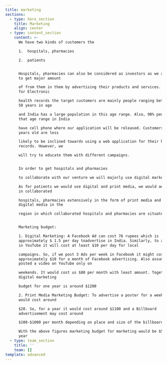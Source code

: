 ```yaml
---
title: marketing
sections:
  - type: hero_section
    title: Marketing
    align: center
  - type: content_section
    content: >-
      We have two kinds of customers the

      1.  hospitals, pharmacies

      2.  patients


      Hospitals, pharmacies can also be considered as investors as we are going
      to get major amount

      of from them in them by advertising their products and services. However,
      for Electronic

      health records the target customers are mainly people ranging between 13 –
      50 years in age

      and India has a large population in this age range. Also, 90% people in
      that age range in India

      have cell phone where our application will be released. Customers above 50
      years old are less

      likely to be inclined towards using a web application for their health
      records. However, we

      will try to educate them with different campaigns.


      In order to get hospitals and pharmacies

      to collaborate with our venture we will majorly use digital marketing.

      As for patients we would use digital and print media, we would advertise
      in collaborated

      hospitals, pharmacies extensively in the form of print media and through
      digital media in the

      region in which collaborated hospitals and pharmacies are situated.


      Marketing budget:

      1. Digital Marketing: A Facebook Ad can cost 76 rupees which is
      approximately $ 1.5 per day toadvertise in India. Similarly, to advertise
      in YouTube it will cost at least $10 per day for local

      campaigns. So, if we post 3 Ads per week in Facebook it might cost us
      approximately $18 for a month of Facebook advertising. Also assume we
      posted a video on YouTube only on

      weekends. It would cost us $80 per month with least amount. Together
      digital marketing

      budget for one year is around $1200

      2. Print Media Marketing Budget: To advertise a poster for a week in India
      would cost around

      $20. So, for a year it would cost around $1100 and a Billboard
      advertisement may cost around

      $100-$1000 per month depending on place and size of the billboard

      With the above figures marketing budget for marketing would be $5000 per
      year
  - type: team_section
    title: ''
    team: []
template: advanced
---
```

